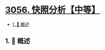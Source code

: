 # [3056. 快照分析【中等】](https://github.com/tnotesjs/TNotes.leetcode/tree/main/notes/3056.%20%E5%BF%AB%E7%85%A7%E5%88%86%E6%9E%90%E3%80%90%E4%B8%AD%E7%AD%89%E3%80%91)

<!-- region:toc -->

- [1. 📝 概述](#1--概述)

<!-- endregion:toc -->

## 1. 📝 概述
